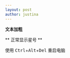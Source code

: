 ```yaml
---
layout: post
author: justina
---
```

**文本加粗**

\*\* 正常显示星号 \*\*

使用 <kbd>Ctrl</kbd>+<kbd>Alt</kbd>+<kbd>Del</kbd> 重启电脑
